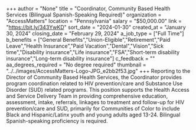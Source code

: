 +++
author = "None"
title = "Coordinator, Community Based Health Services (Bilingual Spanish-Speaking Required)"
organization = "AccessMatters"
location = "Pennsylvania"
salary = "$50,000.00"
link = "https://bit.ly/343YwKD"
sort_date = "2024-01-30"
created_at = "January 30, 2024"
closing_date = "February 29, 2024"
a_job_type = ["Full Time"]
b_benefits = ["General Benefits","Union-Eligible","Retirement","Paid Leave","Health Insurance","Paid Vacation","Dental","Vision","Sick time","Disability insurance","Life insurance","FSA","Short-term disability insurance","Long-term disability insurance"]
c_feedback = ""
aa_degrees_required = "No degree required"
thumbnail = "../../images/AccessMatters-Logo-JPG_e2bb2f53.jpg"
+++
Reporting to the Director of Community Based Health Services, the Coordinator provides program coordination related to HIV prevention/care and Substance Use Disorder (SUD) related programs. This position supports the Health Access and Service Delivery Team in providing comprehensive education, assessment, intake, referrals, linkages to treatment and follow-up for HIV prevention/care and SUD, primarily for Communities of Color to include Black and Hispanic/Latinx youth and young adults aged 13-24. Bilingual Spanish-speaking proficiency is required. 